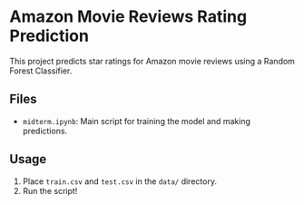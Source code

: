 # Amazon Movie Reviews Rating Prediction

This project predicts star ratings for Amazon movie reviews using a Random Forest Classifier.

## Files

- `midterm.ipynb`: Main script for training the model and making predictions.

## Usage

1. Place `train.csv` and `test.csv` in the `data/` directory.
2. Run the script!
